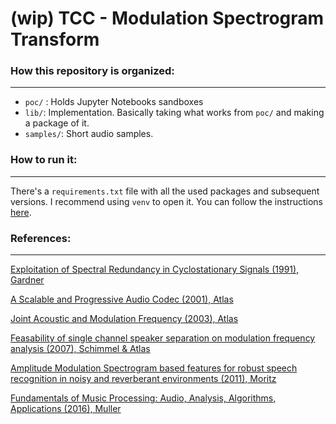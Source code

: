 # (wip) TCC - Modulation Spectrogram Transform

### How this repository is organized:
___
- `poc/` : Holds Jupyter Notebooks sandboxes
- `lib/`: Implementation. Basically taking what works from `poc/` and making a package of it.
- `samples/`: Short audio samples.


### How to run it:
___
There's a `requirements.txt` file with all the used packages and subsequent versions.
I recommend using `venv` to open it. You can follow the instructions [here][1].

### References:
___

[Exploitation of Spectral Redundancy in Cyclostationary Signals (1991), Gardner](https://ui.adsabs.harvard.edu/abs/1991ISPM....8...14G/abstract)

[A Scalable and Progressive Audio Codec (2001), Atlas](https://ieeexplore.ieee.org/document/940358)

[Joint Acoustic and Modulation Frequency (2003), Atlas](https://link.springer.com/article/10.1155/S1110865703305013)

[Feasability of single channel speaker separation on modulation frequency analysis (2007), Schimmel & Atlas](https://www.semanticscholar.org/paper/Feasibility-of-Single-Channel-Speaker-Separation-on-Schimmel-Atlas/18fa2fd19a602757853c9fd3b454625d4df87ef7)

[Amplitude Modulation Spectrogram based features for robust speech recognition in noisy and reverberant environments (2011), Moritz](https://ieeexplore.ieee.org/document/5947602)

[Fundamentals of Music Processing: Audio, Analysis, Algorithms, Applications (2016), Muller](https://www.springer.com/gp/book/9783319357652#otherversion=9783319219448)

[1]: https://packaging.python.org/guides/installing-using-pip-and-virtual-environments/